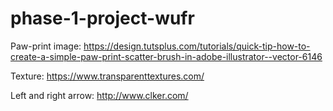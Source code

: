 # phase-1-project-wufr

Paw-print image: https://design.tutsplus.com/tutorials/quick-tip-how-to-create-a-simple-paw-print-scatter-brush-in-adobe-illustrator--vector-6146

Texture: https://www.transparenttextures.com/ 

Left and right arrow: http://www.clker.com/


